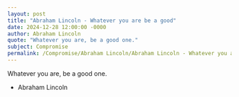 ```yaml
---
layout: post
title: "Abraham Lincoln - Whatever you are be a good"
date: 2024-12-28 12:00:00 -0000
author: Abraham Lincoln
quote: "Whatever you are, be a good one."
subject: Compromise
permalink: /Compromise/Abraham Lincoln/Abraham Lincoln - Whatever you are be a good
---
```


Whatever you are, be a good one.

- Abraham Lincoln
